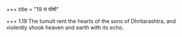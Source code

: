 +++
title = "19 स घोषो"

+++
1.19 The tumult rent the hearts of the sons of Dhritarashtra, and
violently shook heaven and earth with its echo.
